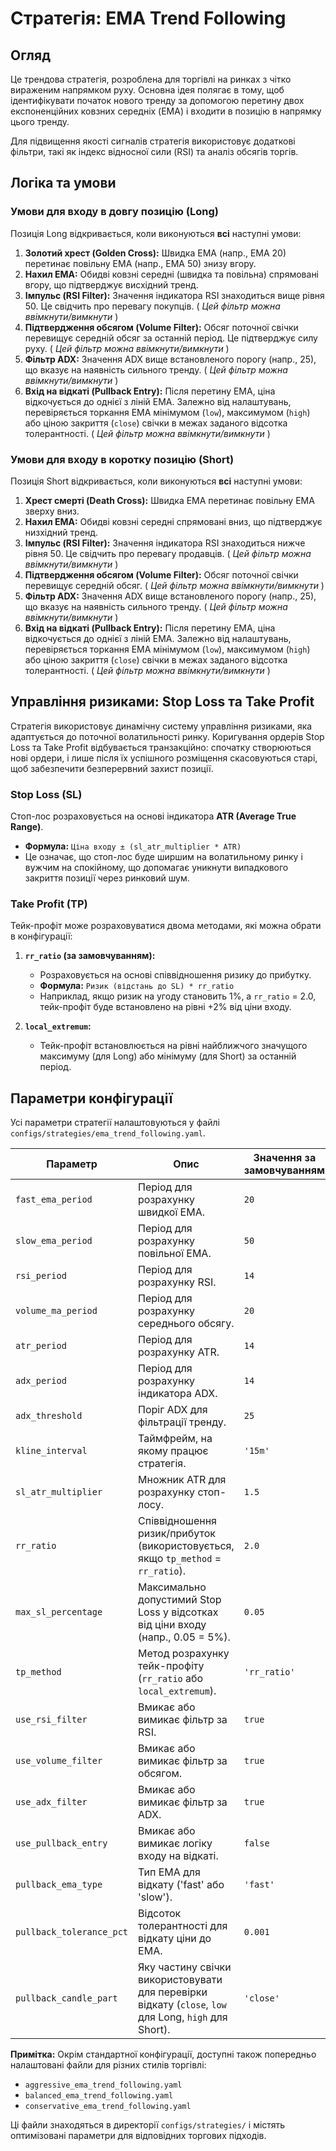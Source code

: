 # Стратегія: EMA Trend Following

## Огляд

Це трендова стратегія, розроблена для торгівлі на ринках з чітко вираженим напрямком руху. Основна ідея полягає в тому, щоб ідентифікувати початок нового тренду за допомогою перетину двох експоненційних ковзних середніх (EMA) і входити в позицію в напрямку цього тренду.

Для підвищення якості сигналів стратегія використовує додаткові фільтри, такі як індекс відносної сили (RSI) та аналіз обсягів торгів.

## Логіка та умови

### Умови для входу в довгу позицію (Long)

Позиція Long відкривається, коли виконуються **всі** наступні умови:

1.  **Золотий хрест (Golden Cross):** Швидка EMA (напр., EMA 20) перетинає повільну EMA (напр., EMA 50) знизу вгору.
2.  **Нахил EMA:** Обидві ковзні середні (швидка та повільна) спрямовані вгору, що підтверджує висхідний тренд.
3.  **Імпульс (RSI Filter):** Значення індикатора RSI знаходиться вище рівня 50. Це свідчить про перевагу покупців. ( *Цей фільтр можна ввімкнути/вимкнути* )
4.  **Підтвердження обсягом (Volume Filter):** Обсяг поточної свічки перевищує середній обсяг за останній період. Це підтверджує силу руху. ( *Цей фільтр можна ввімкнути/вимкнути* )
5.  **Фільтр ADX:** Значення ADX вище встановленого порогу (напр., 25), що вказує на наявність сильного тренду. ( *Цей фільтр можна ввімкнути/вимкнути* )
6.  **Вхід на відкаті (Pullback Entry):** Після перетину EMA, ціна відкочується до однієї з ліній EMA. Залежно від налаштувань, перевіряється торкання EMA мінімумом (`low`), максимумом (`high`) або ціною закриття (`close`) свічки в межах заданого відсотка толерантності. ( *Цей фільтр можна ввімкнути/вимкнути* )

### Умови для входу в коротку позицію (Short)

Позиція Short відкривається, коли виконуються **всі** наступні умови:

1.  **Хрест смерті (Death Cross):** Швидка EMA перетинає повільну EMA зверху вниз.
2.  **Нахил EMA:** Обидві ковзні середні спрямовані вниз, що підтверджує низхідний тренд.
3.  **Імпульс (RSI Filter):** Значення індикатора RSI знаходиться нижче рівня 50. Це свідчить про перевагу продавців. ( *Цей фільтр можна ввімкнути/вимкнути* )
4.  **Підтвердження обсягом (Volume Filter):** Обсяг поточної свічки перевищує середній обсяг. ( *Цей фільтр можна ввімкнути/вимкнути* )
5.  **Фільтр ADX:** Значення ADX вище встановленого порогу (напр., 25), що вказує на наявність сильного тренду. ( *Цей фільтр можна ввімкнути/вимкнути* )
6.  **Вхід на відкаті (Pullback Entry):** Після перетину EMA, ціна відкочується до однієї з ліній EMA. Залежно від налаштувань, перевіряється торкання EMA мінімумом (`low`), максимумом (`high`) або ціною закриття (`close`) свічки в межах заданого відсотка толерантності. ( *Цей фільтр можна ввімкнути/вимкнути* )

## Управління ризиками: Stop Loss та Take Profit

Стратегія використовує динамічну систему управління ризиками, яка адаптується до поточної волатильності ринку. Коригування ордерів Stop Loss та Take Profit відбувається транзакційно: спочатку створюються нові ордери, і лише після їх успішного розміщення скасовуються старі, щоб забезпечити безперервний захист позиції.

### Stop Loss (SL)

Стоп-лос розраховується на основі індикатора **ATR (Average True Range)**.

*   **Формула:** `Ціна входу ± (sl_atr_multiplier * ATR)`
*   Це означає, що стоп-лос буде ширшим на волатильному ринку і вужчим на спокійному, що допомагає уникнути випадкового закриття позиції через ринковий шум.

### Take Profit (TP)

Тейк-профіт може розраховуватися двома методами, які можна обрати в конфігурації:

1.  **`rr_ratio` (за замовчуванням):**
    *   Розраховується на основі співвідношення ризику до прибутку.
    *   **Формула:** `Ризик (відстань до SL) * rr_ratio`
    *   Наприклад, якщо ризик на угоду становить 1%, а `rr_ratio` = 2.0, тейк-профіт буде встановлено на рівні +2% від ціни входу.

2.  **`local_extremum`:**
    *   Тейк-профіт встановлюється на рівні найближчого значущого максимуму (для Long) або мінімуму (для Short) за останній період.

## Параметри конфігурації

Усі параметри стратегії налаштовуються у файлі `configs/strategies/ema_trend_following.yaml`.

| Параметр | Опис | Значення за замовчуванням |
| --- | --- | --- |
| `fast_ema_period` | Період для розрахунку швидкої EMA. | `20` |
| `slow_ema_period` | Період для розрахунку повільної EMA. | `50` |
| `rsi_period` | Період для розрахунку RSI. | `14` |
| `volume_ma_period` | Період для розрахунку середнього обсягу. | `20` |
| `atr_period` | Період для розрахунку ATR. | `14` |
| `adx_period` | Період для розрахунку індикатора ADX. | `14` |
| `adx_threshold` | Поріг ADX для фільтрації тренду. | `25` |
| `kline_interval` | Таймфрейм, на якому працює стратегія. | `'15m'` |
| `sl_atr_multiplier` | Множник ATR для розрахунку стоп-лосу. | `1.5` |
| `rr_ratio` | Співвідношення ризик/прибуток (використовується, якщо `tp_method` = `rr_ratio`). | `2.0` |
| `max_sl_percentage` | Максимально допустимий Stop Loss у відсотках від ціни входу (напр., 0.05 = 5%). | `0.05` |
| `tp_method` | Метод розрахунку тейк-профіту (`rr_ratio` або `local_extremum`). | `'rr_ratio'` |
| `use_rsi_filter` | Вмикає або вимикає фільтр за RSI. | `true` |
| `use_volume_filter` | Вмикає або вимикає фільтр за обсягом. | `true` |
| `use_adx_filter` | Вмикає або вимикає фільтр за ADX. | `true` |
| `use_pullback_entry` | Вмикає або вимикає логіку входу на відкаті. | `false` |
| `pullback_ema_type` | Тип EMA для відкату ('fast' або 'slow'). | `'fast'` |
| `pullback_tolerance_pct`| Відсоток толерантності для відкату ціни до EMA. | `0.001` |
| `pullback_candle_part`| Яку частину свічки використовувати для перевірки відкату (`close`, `low` для Long, `high` для Short). | `'close'` |

**Примітка:** Окрім стандартної конфігурації, доступні також попередньо налаштовані файли для різних стилів торгівлі:
- `aggressive_ema_trend_following.yaml`
- `balanced_ema_trend_following.yaml`
- `conservative_ema_trend_following.yaml`

Ці файли знаходяться в директорії `configs/strategies/` і містять оптимізовані параметри для відповідних торгових підходів.
